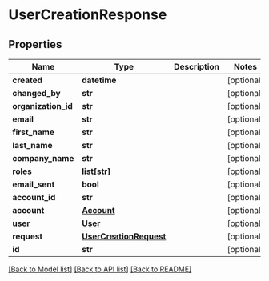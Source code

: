 # UserCreationResponse

## Properties
Name | Type | Description | Notes
------------ | ------------- | ------------- | -------------
**created** | **datetime** |  | [optional] 
**changed_by** | **str** |  | [optional] 
**organization_id** | **str** |  | [optional] 
**email** | **str** |  | [optional] 
**first_name** | **str** |  | [optional] 
**last_name** | **str** |  | [optional] 
**company_name** | **str** |  | [optional] 
**roles** | **list[str]** |  | [optional] 
**email_sent** | **bool** |  | [optional] 
**account_id** | **str** |  | [optional] 
**account** | [**Account**](Account.md) |  | [optional] 
**user** | [**User**](User.md) |  | [optional] 
**request** | [**UserCreationRequest**](UserCreationRequest.md) |  | [optional] 
**id** | **str** |  | [optional] 

[[Back to Model list]](../README.md#documentation-for-models) [[Back to API list]](../README.md#documentation-for-api-endpoints) [[Back to README]](../README.md)

